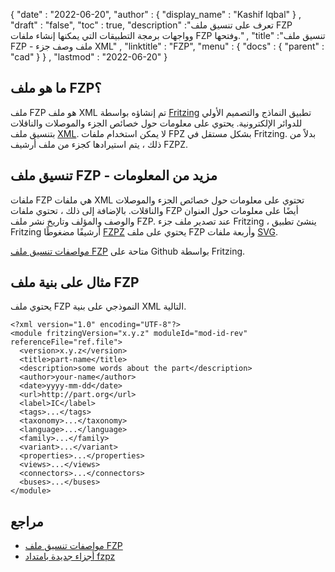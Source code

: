 {
  "date" : "2022-06-20",
  "author" : {
    "display_name" : "Kashif Iqbal"
} ,
  "draft" : "false",
  "toc" : true,
  "description" :"تعرف على تنسيق ملف FZP وواجهات برمجة التطبيقات التي يمكنها إنشاء ملفات FZP وفتحها." ,
  "title" :"تنسيق ملف FZP - ملف وصف جزء XML" ,
  "linktitle" : "FZP",
  "menu" : {
    "docs" : {
      "parent" : "cad"
}
} ,
  "lastmod" : "2022-06-20"
}

## ما هو ملف FZP؟

ملف FZP هو ملف XML تم إنشاؤه بواسطة [Fritzing](https://fritzing.org/) تطبيق النماذج والتصميم الأولي للدوائر الإلكترونية. يحتوي على معلومات حول خصائص الجزء والموصلات والناقلات بتنسيق ملف [XML](/ar/web/xml/). لا يمكن استخدام ملفات FPZ بشكل مستقل في Fritzing. بدلاً من ذلك ، يتم استيرادها كجزء من ملف أرشيف FZPZ.

## تنسيق ملف FZP - مزيد من المعلومات

ملفات FZP هي ملفات XML تحتوي على معلومات حول خصائص الجزء والموصلات والناقلات. بالإضافة إلى ذلك ، تحتوي ملفات FZP أيضًا على معلومات حول العنوان والوصف والمؤلف وتاريخ نشر ملف FZP. عند تصدير ملف جزء Fritzing ، ينشئ تطبيق Fritzing أرشيفًا مضغوطًا [FZPZ](/ar/compression/fzpz/) يحتوي على ملف FZP وأربعة ملفات [SVG](/ar/image/svg/).

[مواصفات تنسيق ملف FZP](https://github.com/fritzing/fzp/blob/master/docs/README.md) متاحة على Github بواسطة Fritzing.

## مثال على بنية ملف FZP

يحتوي ملف FZP النموذجي على بنية XML التالية.

```
<?xml version="1.0" encoding="UTF-8"?>
<module fritzingVersion="x.y.z" moduleId="mod-id-rev" referenceFile="ref.file">
  <version>x.y.z</version>
  <title>part-name</title>
  <description>some words about the part</description>
  <author>your-name</author>
  <date>yyyy-mm-dd</date>
  <url>http://part.org</url>
  <label>IC</label>
  <tags>...</tags>
  <taxonomy>...</taxonomy>
  <language>...</language>
  <family>...</family>
  <variant>...</variant>
  <properties>...</properties>
  <views>...</views>
  <connectors>...</connectors>
  <buses>...</buses>
</module>
```
## مراجع

* [مواصفات تنسيق ملف FZP](https://github.com/fritzing/fzp/blob/master/docs/README.md)
* [أجزاء جديدة بامتداد fzpz](https://forum.fritzing.org/t/new-parts-with-fzpz-extension/8007/2)

